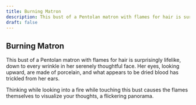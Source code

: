 ```yaml
---
title: Burning Matron
description: This bust of a Pentolan matron with flames for hair is surprisingly lifelike, down to every wrinkle in her serenely thoughtful face. Her eyes, looking upward, are made of porcelain, and what appear...
draft: false
---
```


## Burning Matron

This bust of a Pentolan matron with flames for hair is surprisingly lifelike, down to every wrinkle in her serenely thoughtful face. Her eyes, looking upward, are made of porcelain, and what appears to be dried blood has trickled from her ears.

Thinking while looking into a fire while touching this bust causes the flames themselves to visualize your thoughts, a flickering panorama.
